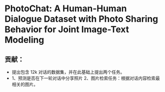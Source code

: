 # PhotoChat: A Human-Human Dialogue Dataset with Photo Sharing Behavior for Joint Image-Text Modeling
## 贡献：
  * 提出包含 12k 对话的数据集，并在此基础上提出两个任务。
  * 1、预测是否在下一轮对话中分享照片 2、图片检索任务：根据对话内容检索最相关的图片。
## 
